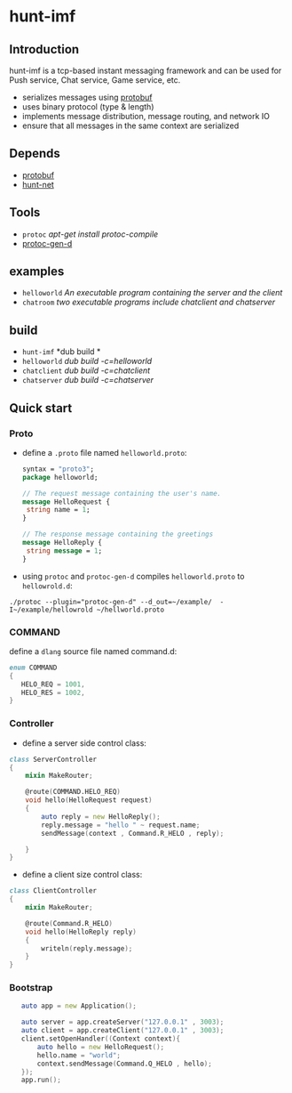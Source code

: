 # hunt-imf
## Introduction
hunt-imf is a tcp-based instant messaging framework and can be used for Push service, Chat service, Game service, etc.
* serializes messages using [protobuf](https://github.com/protobuf)
* uses binary protocol (type & length)
* implements message distribution, message routing, and network IO
* ensure that all messages in the same context are serialized

## Depends
* [protobuf](https://github.com/dcarp/protobuf-d)
* [hunt-net](https://github.com/huntlabs/hunt-net)

## Tools
* `protoc`  *apt-get install protoc-compile*
* [protoc-gen-d](https://github.com/dcarp/protobuf-d/tree/master/protoc_gen_d)

## examples
* `helloworld` *An executable program containing the server and the client*
* `chatroom` *two executable programs include chatclient and chatserver*

## build
* `hunt-imf` *dub build *
* `helloworld` *dub build -c=helloworld*
* `chatclient` *dub build -c=chatclient*
* `chatserver` *dub build -c=chatserver*

## Quick start
### Proto
* define a `.proto` file named `helloworld.proto`:
   ```proto
  syntax = "proto3";
  package helloworld;

  // The request message containing the user's name.
  message HelloRequest {
    string name = 1;
  }

  // The response message containing the greetings
  message HelloReply {
    string message = 1;
  }
   ```
* using `protoc` and `protoc-gen-d` compiles `helloworld.proto` to `hellowrold.d`:
```shell
./protoc --plugin="protoc-gen-d" --d_out=~/example/  -I~/example/hellowrold ~/hellworld.proto
```

### COMMAND
define a `dlang` source file named command.d:
 ```D
 enum COMMAND
 {
    HELO_REQ = 1001,
    HELO_RES = 1002,
 }
 ```


### Controller
* define a server side control class:
```D
class ServerController
{
    mixin MakeRouter;

    @route(COMMAND.HELO_REQ)
    void hello(HelloRequest request)
    {
        auto reply = new HelloReply();
        reply.message = "hello " ~ request.name;
        sendMessage(context , Command.R_HELO , reply);

    }
}
```
* define a client size control class:
```D
class ClientController
{
    mixin MakeRouter;

    @route(Command.R_HELO)
    void hello(HelloReply reply)
    {
        writeln(reply.message);
    }
}
```


### Bootstrap
```D
   auto app = new Application();

   auto server = app.createServer("127.0.0.1" , 3003);
   auto client = app.createClient("127.0.0.1" , 3003);
   client.setOpenHandler((Context context){
       auto hello = new HelloRequest();
       hello.name = "world";
       context.sendMessage(Command.Q_HELO , hello);
   });
   app.run();
```
